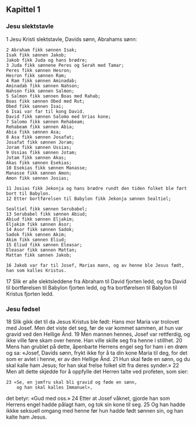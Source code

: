 ## Kapittel 1

### Jesu slektstavle

1 Jesu Kristi slektstavle, Davids sønn, Abrahams sønn:

    2 Abraham fikk sønnen Isak; 
    Isak fikk sønnen Jakob; 
    Jakob fikk Juda og hans brødre;
    3 Juda fikk sønnene Peres og Serah med Tamar; 
    Peres fikk sønnen Hesron; 
    Hesron fikk sønnen Ram;
    4 Ram fikk sønnen Aminadab; 
    Aminadab fikk sønnen Nahson; 
    Nahson fikk sønnen Salmon;
    5 Salmon fikk sønnen Boas med Rahab; 
    Boas fikk sønnen Obed med Rut; 
    Obed fikk sønnen Isai;
    6 Isai var far til kong David. 
    David fikk sønnen Salomo med Urias kone;
    7 Salomo fikk sønnen Rehabeam; 
    Rehabeam fikk sønnen Abia; 
    Abia fikk sønnen Asa;
    8 Asa fikk sønnen Josafat; 
    Josafat fikk sønnen Joram; 
    Joram fikk sønnen Ussias;
    9 Ussias fikk sønnen Jotam; 
    Jotam fikk sønnen Akas; 
    Akas fikk sønnen Esekias;
    10 Esekias fikk sønnen Manasse; 
    Manasse fikk sønnen Amon; 
    Amon fikk sønnen Josias;

    11 Josias fikk Jekonja og hans brødre rundt den tiden folket ble ført bort til Babylon.
    12 Etter bortførelsen til Babylon fikk Jekonja sønnen Sealtiel; 

    Sealtiel fikk sønnen Serubabel;
    13 Serubabel fikk sønnen Abiud; 
    Abiud fikk sønnen Eljakim; 
    Eljakim fikk sønnen Asor;
    14 Asor fikk sønnen Sadok; 
    Sadok fikk sønnen Akim; 
    Akim fikk sønnen Eliud;
    15 Eliud fikk sønnen Eleasar; 
    Eleasar fikk sønnen Mattan; 
    Mattan fikk sønnen Jakob;
    
    16 Jakob var far til Josef, Marias mann, og av henne ble Jesus født, han som kalles Kristus.

17 Slik er alle slektsleddene fra Abraham til David fjorten ledd, og fra David til bortførelsen til Babylon fjorten ledd, og fra bortførelsen til Babylon til Kristus fjorten ledd.

### Jesu fødsel

18 Slik gikk det til da Jesus Kristus ble født: Hans mor Maria var trolovet med Josef. Men det viste det seg, før de var kommet sammen, at hun var gravid ved den Hellige Ånd.
19 Men mannen hennes, Josef var rettferdig, og ikke ville føre skam over henne. Han ville skille seg fra henne i stillhet.
20 Mens han grublet på dette, åpenbarte Herrens engel seg for ham i en drøm og sa: «Josef, Davids sønn, frykt ikke for å ta din kone Maria til deg, for det som er avlet i henne, er av den Hellige Ånd.
21 Hun skal føde en sønn, og du skal kalle ham Jesus; for han skal frelse folket sitt fra deres synder.»
22 Men alt dette skjedde for å oppfylle det Herren talte ved profeten, som sier:
    
    23 «Se, en jomfru skal bli gravid og føde en sønn, 
        og han skal kalles Immanuel», 

det betyr: «Gud med oss.»
24 Etter at Josef våknet, gjorde han som Herrens engel hadde pålagt ham, og tok sin kone til seg.
25 Og han hadde ikkke seksuell omgang med henne før hun hadde født sønnen sin, og han kalte ham Jesus.
